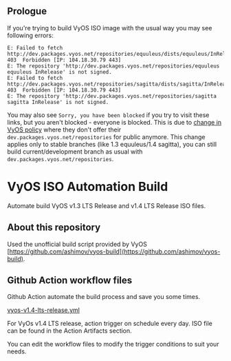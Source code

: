 Prologue
--

If you're trying to build VyOS ISO image with the usual way you may see following errors:

```
E: Failed to fetch http://dev.packages.vyos.net/repositories/equuleus/dists/equuleus/InRelease  403  Forbidden [IP: 104.18.30.79 443]
E: The repository 'http://dev.packages.vyos.net/repositories/equuleus equuleus InRelease' is not signed.
E: Failed to fetch http://dev.packages.vyos.net/repositories/sagitta/dists/sagitta/InRelease  403  Forbidden [IP: 104.18.30.79 443]
E: The repository 'http://dev.packages.vyos.net/repositories/sagitta sagitta InRelease' is not signed.
```

You may also see `Sorry, you have been blocked` if you try to visit these links, but you aren't blocked - everyone
is blocked. This is due to [change in VyOS policy](https://blog.vyos.io/community-contributors-userbase-and-lts-builds)
where they don't offer their `dev.packages.vyos.net/repositories` for public anymore. This change applies only to
stable branches (like 1.3 equuleus/1.4 sagitta), you can still build current/development branch as usual with
`dev.packages.vyos.net/repositories`.

# VyOS ISO Automation Build

Automate build VyOS  v1.3 LTS Release and v1.4 LTS Release ISO files.



## About this repository

Used the unofficial build script provided by VyOS [https://github.com/ashimov/vyos-build](https://github.com/ashimov/vyos-build).

## Github Action workflow files

Github Action automate the build process and save you some times.


[vyos-v1.4-lts-release.yml](.github/workflows/vyos-v1.4-lts-release.yml)

For VyOs v1.4 LTS release, action trigger on schedule every day. ISO file can be found in the Action Artifacts section.

You can edit the workflow files to modify the trigger conditions to suit your needs.
